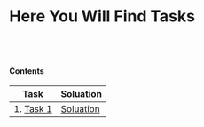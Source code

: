 # Here You Will Find Tasks 

<br><br>

#### Contents


|	Task					   | Soluation									|
|------------------------------|---------------------------------------------
| 1. [Task 1](./1st_task.js)   | [Soluation](./Soluations/1st_task.js)      |

